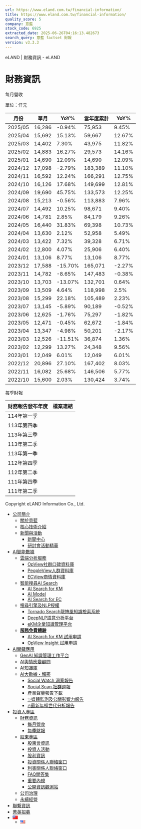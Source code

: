 ```yaml
---
url: https://www.eland.com.tw/financial-information/
title: https://www.eland.com.tw/financial-information/
quality_score: 5
company: 意藍
stock_code: 6925
extracted_date: 2025-06-26T04:16:13.482673
search_query: 意藍 factset 財報
version: v3.3.3
---
```


eLAND | 財務資訊 - eLAND










# 財務資訊

每月營收

單位：仟元

| 月份 | 單月 | YoY% | 當年度累計 | YoY% |
| --- | --- | --- | --- | --- |
| 2025/05 | 16,286 | -0.94% | 75,953 | 9.45% |
| 2025/04 | 15,692 | 15.13% | 59,667 | 12.67% |
| 2025/03 | 14,402 | 7.30% | 43,975 | 11.82% |
| 2025/02 | 14,883 | 16.27% | 29,573 | 14.16% |
| 2025/01 | 14,690 | 12.09% | 14,690 | 12.09% |
| 2024/12 | 17,098 | -2.79% | 183,389 | 11.10% |
| 2024/11 | 16,592 | 12.24% | 166,291 | 12.75% |
| 2024/10 | 16,126 | 17.68% | 149,699 | 12.81% |
| 2024/09 | 19,690 | 45.75% | 133,573 | 12.25% |
| 2024/08 | 15,213 | -0.56% | 113,883 | 7.96% |
| 2024/07 | 14,492 | 10.25% | 98,671 | 9.40% |
| 2024/06 | 14,781 | 2.85% | 84,179 | 9.26% |
| 2024/05 | 16,440 | 31.83% | 69,398 | 10.73% |
| 2024/04 | 13,630 | 2.12% | 52,958 | 5.49% |
| 2024/03 | 13,422 | 7.32% | 39,328 | 6.71% |
| 2024/02 | 12,800 | 4.07% | 25,906 | 6.40% |
| 2024/01 | 13,106 | 8.77% | 13,106 | 8.77% |
| 2023/12 | 17,588 | -15.70% | 165,071 | -2.27% |
| 2023/11 | 14,782 | -8.65% | 147,483 | -0.38% |
| 2023/10 | 13,703 | -13.07% | 132,701 | 0.64% |
| 2023/09 | 13,509 | 4.64% | 118,998 | 2.5% |
| 2023/08 | 15,299 | 22.18% | 105,489 | 2.23% |
| 2023/07 | 13,145 | -5.89% | 90,189 | -0.52% |
| 2023/06 | 12,625 | -1.76% | 75,297 | -1.82% |
| 2023/05 | 12,471 | -0.45% | 62,672 | -1.84% |
| 2023/04 | 13,347 | -4.98% | 50,201 | -2.17% |
| 2023/03 | 12,526 | -11.51% | 36,874 | 1.36% |
| 2023/02 | 12,299 | 13.27% | 24,348 | 9.56% |
| 2023/01 | 12,049 | 6.01% | 12,049 | 6.01% |
| 2022/12 | 20,896 | 27.10% | 167,402 | 8.03% |
| 2022/11 | 16,082 | 25.68% | 146,506 | 5.77% |
| 2022/10 | 15,600 | 2.03% | 130,424 | 3.74% |

每季財報

| 財務報告發布年度 | 檔案連結 |
| --- | --- |
| 114年第一季 |  |
| 113年第四季 |  |
| 113年第三季 |  |
| 113年第二季 |  |
| 113年第一季 |  |
| 112年第四季 |  |
| 112年第二季 |  |
| 111年第四季 |  |
| 111年第二季 |  |

Copyright eLAND Information Co., Ltd.



* [公司簡介](#)
  + [關於意藍](https://www.eland.com.tw/company-profile/)
  + [核心技術介紹](https://www.eland.com.tw/technology-introduction/)
  + [新聞與活動](#)
    - [新聞中心](https://www.eland.com.tw/press-releases/)
    - [研討會活動精華](https://www.eland.com.tw/seminar/)
* [AI智能數據](#)
  + [雲端分析服務](#)
    - [OpView社群口碑資料庫](https://www.opview.com.tw/)
    - [PeopleView人群資料庫](https://www.eland.com.tw/peopleview/)
    - [ECView商情資料庫](https://www.eland.com.tw/ecview/)
  + [智能搜尋AI Search](#)
    - [AI Search for KM](https://www.eland.com.tw/aisearchfor_km/)
    - [AI Model](https://www.eland.com.tw/ai-model/)
    - [AI Search for EC​](https://www.eland.com.tw/aisearchfor_ec/)
  + [搜尋引擎及NLP授權](#)
    - [Tornado Search龍捲風知識檢索系統](https://www.eland.com.tw/tornado-introduction/)
    - [DeepNLP語意分析平台](https://www.eland.com.tw/deepnlp-introduction/)
    - [eKM企業知識管理平台](https://www.eland.com.tw/ekm-introduction/)
  + [**服務免費體驗**](#)
    - [AI Search for KM 試用申請](https://km.elandai.cloud/login)
    - [OpView Insight 試用申請](https://go.opview.com.tw/SignUp)
* [AI關鍵應用](https://www.eland.com.tw/ai-knowledge/)
  + [GenAI 知識管理工作平台](https://www.eland.com.tw/aiskm_landing/)
  + [AI輿情應變顧問](https://www.opview.com.tw/ai%e8%bc%bf%e6%83%85%e6%87%89%e8%ae%8a%e9%a1%a7%e5%95%8f)
  + [AI知識庫](https://www.eland.com.tw/ai-knowledge/)
  + [AI大數據・解密](#)
    - [Social Watch 洞察報告](https://www.opview.com.tw/social_watch)
    - [Social Scan 社群週報](https://www.opview.com.tw/social-scan)
    - [產業聲量報告下載](https://www.opview.com.tw/%e7%94%a2%e6%a5%ad%e5%88%86%e6%9e%90%e4%b8%8b%e8%bc%89)
    - [✨媒體監測及公關影響力報告](https://www.opview.com.tw/2024-mpr-rporting)
    - [🔥最新年輕世代分析報告](https://www.opview.com.tw/2023generationz)
* [投資人專區](#)
  + [財務資訊](https://www.eland.com.tw/financial-information/)
    - [每月營收](https://www.eland.com.tw/financial-information/)
    - [每季財報](https://www.eland.com.tw/financial-information/)
  + [股東專區](#)
    - [股東會資訊](https://www.eland.com.tw/shareholders-meetings/)
    - [投資人活動](https://www.eland.com.tw/investor-events/)
    - [股利資訊](https://mops.twse.com.tw/mops/web/t05st09)
    - [投資關係人聯絡窗口](https://www.eland.com.tw/shareholder-services-contacts/)
    - [利害關係人聯絡窗口](https://www.eland.com.tw/stakeholder-services-contacts/)
    - [FAQ問答集](https://www.eland.com.tw/faqs/)
    - [重要內規](https://www.eland.com.tw/major-internal-policies/)
    - [公開資訊觀測站](https://mops.twse.com.tw/mops/web/t146sb05)
  + [公司治理](https://www.eland.com.tw/corporate-governance/)
  + [永續經營](https://www.eland.com.tw/corporate-social-responsibility/)
* [聯繫資訊](https://www.eland.com.tw/contactus/)
* [菁英招募](https://www.eland.com.tw/recruitment/)
* [![中文 (台灣)](data:image/png;base64,iVBORw0KGgoAAAANSUhEUgAAABAAAAALCAMAAABBPP0LAAAAVFBMVEUAILQAGrEAEazhAAD5AADwAACBot+5ued2mNv6aWv7X1/5UVHoAACWltz5+fz+/v5ahNPyRkv5QkL5OTn2MTH3Kir1JiZOe87rOkb1Hh70FRXyDQ3JFHMOAAAAU0lEQVR4AQXBgQ3CMBAAMV8+Iuy/LKhUgB0kRchDfksRbU59R1Xd14If51QNK3Ndc6im7Hg63DVhr/kct2pSr8WRahIWUk1i2XrHo7tYbB8IL/AHd28PeH6kKkoAAAAASUVORK5CYII=)](#pll_switcher)
  + [![English](data:image/png;base64,iVBORw0KGgoAAAANSUhEUgAAABAAAAALCAMAAABBPP0LAAAAmVBMVEViZsViZMJiYrf9gnL8eWrlYkjgYkjZYkj8/PujwPybvPz4+PetraBEgfo+fvo3efkydfkqcvj8Y2T8UlL8Q0P8MzP9k4Hz8/Lu7u4DdPj9/VrKysI9fPoDc/EAZ7z7IiLHYkjp6ekCcOTk5OIASbfY/v21takAJrT5Dg6sYkjc3Nn94t2RkYD+y8KeYkjs/v7l5fz0dF22YkjWvcOLAAAAgElEQVR4AR2KNULFQBgGZ5J13KGGKvc/Cw1uPe62eb9+Jr1EUBFHSgxxjP2Eca6AfUSfVlUfBvm1Ui1bqafctqMndNkXpb01h5TLx4b6TIXgwOCHfjv+/Pz+5vPRw7txGWT2h6yO0/GaYltIp5PT1dEpLNPL/SdWjYjAAZtvRPgHJX4Xio+DSrkAAAAASUVORK5CYII=)](https://www.eland.com.tw/en/financial-information_eng/)